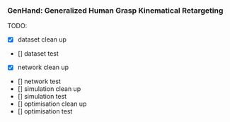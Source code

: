 ### GenHand: Generalized Human Grasp Kinematical Retargeting

TODO:
- [x] dataset clean up
- [] dataset test
- [x] network clean up
- [] network test
- [] simulation clean up
- [] simulation test
- [] optimisation clean up
- [] optimisation test